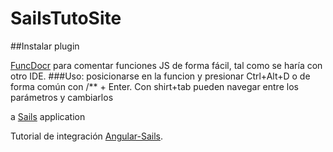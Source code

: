 # SailsTutoSite

##Instalar plugin

[FuncDocr](https://github.com/wikunia/brackets-funcdocr) para comentar funciones JS de forma fácil, tal como se haría con otro IDE.
###Uso: posicionarse en la funcion y presionar Ctrl+Alt+D o de forma común con /** + Enter. Con shirt+tab pueden navegar entre los parámetros y cambiarlos

a [Sails](http://sailsjs.org) application

Tutorial de integración [Angular-Sails](https://scotch.io/tutorials/build-a-todo-app-using-sailsjs-and-angularjs).
